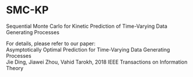 # SMC-KP
Sequential Monte Carlo for Kinetic Prediction of Time-Varying Data Generating Processes

For details, please refer to our paper:\
Asymptotically Optimal Prediction for Time-Varying Data Generating Processes \
Jie Ding, Jiawei Zhou, Vahid Tarokh, 2018 IEEE Transactions on Information Theory
